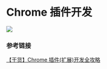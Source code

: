 # Chrome 插件开发

<img src='../imgs/chrome_extension.png'>

### 参考链接

[【干货】Chrome 插件(扩展)开发全攻略](https://www.cnblogs.com/liuxianan/p/chrome-plugin-develop.html)
